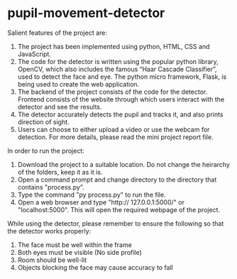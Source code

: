 # pupil-movement-detector

Salient features of the project are: 
1) The project has been implemented using python, HTML, CSS and JavaScript.
2) The code for the detector is written using the popular python library, OpenCV, which also includes
the famous “Haar Cascade Classifier”, used to detect the face and eye. The python micro framework, Flask, is being used to create the web application.
3) The backend of the project consists of the code for the detector. Frontend consists of the website 
through which users interact with the detector and see the results.
4) The detector accurately detects the pupil and tracks it, and also prints direction of sight.
5) Users can choose to either upload a video or use the webcam for detection.
For more details, please read the mini project report file.

In order to run the project:
1) Download the project to a suitable location. Do not change the heirarchy of the folders, keep it as it is.
2) Open a command prompt and change directory to the directory that contains "process.py".
3) Type the command "py process.py" to run the file.
4) Open a web browser and type "http:// 127.0.0.1:5000/" or "localhost:5000".
This will open the required webpage of the project. 

While using the detector, please remember to ensure the following so that the detector works properly:
1) The face must be well within the frame
2) Both eyes must be visible (No side profile)
3) Room should be well-lit
4) Objects blocking the face may cause accuracy to fall
